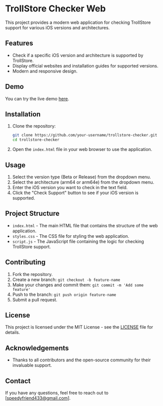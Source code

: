 # TrollStore Checker Web

This project provides a modern web application for checking TrollStore support for various iOS versions and architectures.

## Features

- Check if a specific iOS version and architecture is supported by TrollStore.
- Display official websites and installation guides for supported versions.
- Modern and responsive design.

## Demo

You can try the live demo [here](https://tschecker.pages.dev).

## Installation

1. Clone the repository:
    ```sh
    git clone https://github.com/your-username/trollstore-checker.git
    cd trollstore-checker
    ```

2. Open the `index.html` file in your web browser to use the application.

## Usage

1. Select the version type (Beta or Release) from the dropdown menu.
2. Select the architecture (arm64 or arm64e) from the dropdown menu.
3. Enter the iOS version you want to check in the text field.
4. Click the "Check Support" button to see if your iOS version is supported.

## Project Structure

- `index.html` - The main HTML file that contains the structure of the web application.
- `styles.css` - The CSS file for styling the web application.
- `script.js` - The JavaScript file containing the logic for checking TrollStore support.

## Contributing

1. Fork the repository.
2. Create a new branch: `git checkout -b feature-name`
3. Make your changes and commit them: `git commit -m 'Add some feature'`
4. Push to the branch: `git push origin feature-name`
5. Submit a pull request.

## License

This project is licensed under the MIT License - see the [LICENSE](LICENSE) file for details.

## Acknowledgements

- Thanks to all contributors and the open-source community for their invaluable support.

## Contact

If you have any questions, feel free to reach out to [speedyfriend433@gmail.com].
